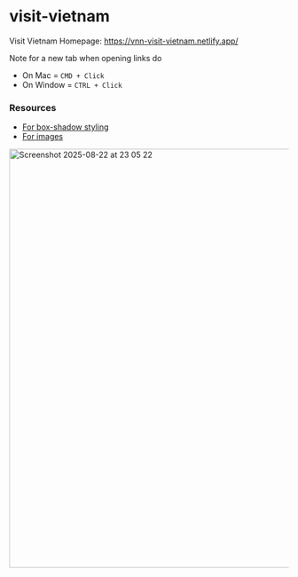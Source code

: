 # visit-vietnam
Visit Vietnam Homepage: https://vnn-visit-vietnam.netlify.app/

Note for a new tab when opening links do
- On Mac = `CMD + Click`
- On Window = `CTRL + Click`

### Resources
- [For box-shadow styling](https://getcssscan.com/css-box-shadow-examples)
- [For images](https://unsplash.com/)

<img width="1434" height="755" alt="Screenshot 2025-08-22 at 23 05 22" src="https://github.com/user-attachments/assets/13c84fd1-933f-4bb1-86cd-34ac68f5e863" />
